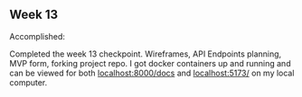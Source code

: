 ## Week 13
Accomplished:

Completed the week 13 checkpoint. Wireframes, API Endpoints planning, MVP form, forking project repo. I got docker containers up and running and can be viewed for both [localhost:8000/docs](http://localhost:8000/docs) and [localhost:5173/](http://localhost:5173/) on my local computer.
